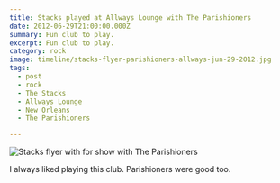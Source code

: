 ```yaml
---
title: Stacks played at Allways Lounge with The Parishioners
date: 2012-06-29T21:00:00.000Z
summary: Fun club to play.
excerpt: Fun club to play.
category: rock
image: timeline/stacks-flyer-parishioners-allways-jun-29-2012.jpg
tags:
  - post
  - rock
  - The Stacks
  - Allways Lounge
  - New Orleans
  - The Parishioners

---
```


![Stacks flyer with for show with The Parishioners](/static/img/rock/stacks-flyer-parishioners-allways-jun-29-2012.jpg "Stacks flyer with for show with The Parishioners")

I always liked playing this club. Parishioners were good too.